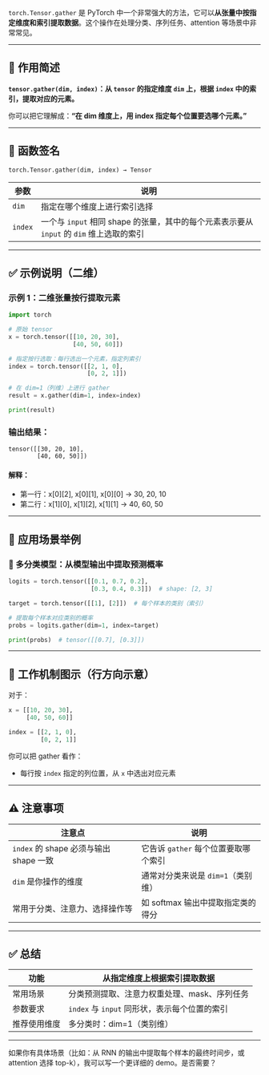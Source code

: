 `torch.Tensor.gather` 是 PyTorch 中一个非常强大的方法，它可以**从张量中按指定维度和索引提取数据**。这个操作在处理分类、序列任务、attention 等场景中非常常见。

---

## 🧩 作用简述

**`tensor.gather(dim, index)`：从 `tensor` 的指定维度 `dim` 上，根据 `index` 中的索引，提取对应的元素。**

你可以把它理解成：**“在 dim 维度上，用 index 指定每个位置要选哪个元素。”**

---

## 🧠 函数签名

```python
torch.Tensor.gather(dim, index) → Tensor
```

| 参数      | 说明                                                           |
| ------- | ------------------------------------------------------------ |
| `dim`   | 指定在哪个维度上进行索引选择                                               |
| `index` | 一个与 `input` 相同 shape 的张量，其中的每个元素表示要从 `input` 的 `dim` 维上选取的索引 |

---

## ✅ 示例说明（二维）

### 示例 1：二维张量按行提取元素

```python
import torch

# 原始 tensor
x = torch.tensor([[10, 20, 30],
                  [40, 50, 60]])

# 指定按行选取：每行选出一个元素，指定列索引
index = torch.tensor([[2, 1, 0],
                      [0, 2, 1]])

# 在 dim=1（列维）上进行 gather
result = x.gather(dim=1, index=index)

print(result)
```

### 输出结果：

```
tensor([[30, 20, 10],
        [40, 60, 50]])
```

#### 解释：

* 第一行：x\[0]\[2], x\[0]\[1], x\[0]\[0] → 30, 20, 10
* 第二行：x\[1]\[0], x\[1]\[2], x\[1]\[1] → 40, 60, 50

---

## 📌 应用场景举例

### 🧠 多分类模型：从模型输出中提取预测概率

```python
logits = torch.tensor([[0.1, 0.7, 0.2],
                       [0.3, 0.4, 0.3]])  # shape: [2, 3]

target = torch.tensor([[1], [2]])  # 每个样本的类别（索引）

# 提取每个样本对应类别的概率
probs = logits.gather(dim=1, index=target)

print(probs)  # tensor([[0.7], [0.3]])
```

---

## 🧮 工作机制图示（行方向示意）

对于：

```python
x = [[10, 20, 30],
     [40, 50, 60]]

index = [[2, 1, 0],
         [0, 2, 1]]
```

你可以把 gather 看作：

* 每行按 `index` 指定的列位置，从 `x` 中选出对应元素

---

## ⚠️ 注意事项

| 注意点                            | 说明                      |
| ------------------------------ | ----------------------- |
| `index` 的 shape 必须与输出 shape 一致 | 它告诉 `gather` 每个位置要取哪个索引 |
| `dim` 是你操作的维度                  | 通常对分类来说是 `dim=1`（类别维）   |
| 常用于分类、注意力、选择操作等                | 如 softmax 输出中提取指定类的得分   |

---

## ✅ 总结

| 功能     | 从指定维度上根据索引提取数据                  |
| ------ | ------------------------------- |
| 常用场景   | 分类预测提取、注意力权重处理、mask、序列任务        |
| 参数要求   | `index` 与 `input` 同形状，表示每个位置的索引 |
| 推荐使用维度 | 多分类时：dim=1（类别维）                 |

---

如果你有具体场景（比如：从 RNN 的输出中提取每个样本的最终时间步，或 attention 选择 top-k），我可以写一个更详细的 demo。是否需要？
